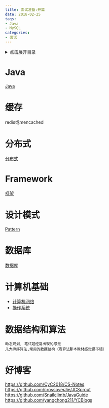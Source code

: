 ```yaml
---
title: 面试准备:开篇
date: 2018-02-25
tags:
- Java
- MySQL
categories:
- 面试
---
```

<details>
<summary>点击展开目录</summary>
<!-- TOC -->

- [Java](#java)
- [缓存](#缓存)
- [分布式](#分布式)
- [Framework](#framework)
- [设计模式](#设计模式)
- [数据库](#数据库)
- [计算机基础](#计算机基础)
- [数据结构和算法](#数据结构和算法)
- [好博客](#好博客)

<!-- /TOC -->
</details>


# Java

[Java](./06.Java.md)

# 缓存

redis或mencached

# 分布式

[分布式](./05.Distribute.md)

# Framework

[框架](./04.Framework.md)

# 设计模式

[Pattern](../pattern)

# 数据库

[数据库](./03.DB.md)

# 计算机基础

* [计算机网络](./01.计算机网络.md)
* [操作系统](./02.OS.md)

# 数据结构和算法

    动态规划, 笔试题经常出现的感觉
    几大排序算法,常用的数据结构（看算法那本教材感觉挺不错）


# 好博客

https://github.com/CyC2018/CS-Notes
https://github.com/crossoverJie/JCSprout
https://github.com/Snailclimb/JavaGuide
https://github.com/yangchong211/YCBlogs

